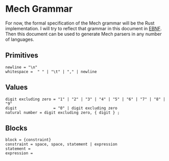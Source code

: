 # Mech Grammar

For now, the formal specification of the Mech grammar will be the Rust implementation. I will try to reflect that grammar in this document in [EBNF](https://en.wikipedia.org/wiki/Extended_Backus–Naur_form). Then this document can be used to generate Mech parsers in any number of languages.

## Primitives

```ebnf
newline = "\n"
whitespace =  " " | "\t" | "," | newline
```

## Values

```ebnf
digit excluding zero = "1" | "2" | "3" | "4" | "5" | "6" | "7" | "8" | "9" 
digit                = "0" | digit excluding zero
natural number = digit excluding zero, { digit } ;
```

## Blocks

```ebnf
block = {constraint}
constraint = space, space, statement | expression
statement = 
expression = 
```